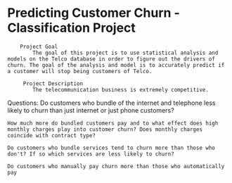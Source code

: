 # Predicting Customer Churn - Classification Project
        Project Goal
            The goal of this project is to use statistical analysis and models on the Telco database in order to figure out the drivers of churn. The goal of the analysis and model is to accurately predict if a customer will stop being customers of Telco. 

         Project Description
            The telecommunication business is extremely competitive. 


Questions:
    Do customers who bundle of the internet and telephone less likely to churn than just internet or just phone customers?

    How much more do bundled customers pay and to what effect does high monthly charges play into customer churn? Does monthly charges coincide with contract type?

    Do customers who bundle services tend to churn more than those who don't? If so which services are less likely to churn?

    Do customers who manually pay churn more than those who automatically pay 

